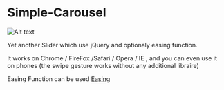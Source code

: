 # Simple-Carousel

![Alt text](http://florian-merle.fr/simplecarousel/carousel.bmp)

Yet another Slider which use jQuery and optionaly easing function.

It works on Chrome / FireFox /Safari / Opera / IE , and you can even use it on phones (the swipe gesture works without any additional libraire)

Easing Function can be used [Easing](http://easings.net/)
